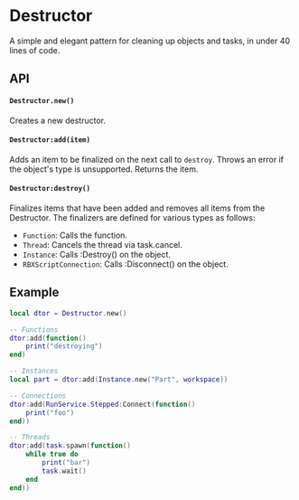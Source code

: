 # Destructor

A simple and elegant pattern for cleaning up objects and tasks, in under 40 lines of code.

## API

#### `Destructor.new()`

Creates a new destructor.

#### `Destructor:add(item)`

Adds an item to be finalized on the next call to `destroy`.
Throws an error if the object's type is unsupported.
Returns the item.

#### `Destructor:destroy()`

Finalizes items that have been added and removes all items from the Destructor.
The finalizers are defined for various types as follows:
- `Function`: Calls the function.
- `Thread`: Cancels the thread via task.cancel.
- `Instance`: Calls :Destroy() on the object.
- `RBXScriptConnection`: Calls :Disconnect() on the object.

## Example

```lua
local dtor = Destructor.new()

-- Functions
dtor:add(function()
    print("destroying")
end)

-- Instances
local part = dtor:add(Instance.new("Part", workspace))

-- Connections
dtor:add(RunService.Stepped:Connect(function()
    print("foo")
end))

-- Threads
dtor:add(task.spawn(function()
    while true do
        print("bar")
        task.wait()
    end
end))
```
